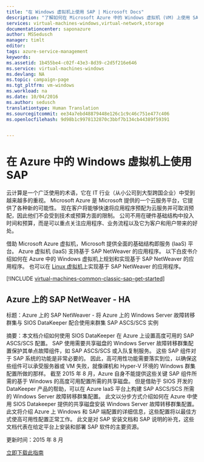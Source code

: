 ```yaml
---
title: "在 Windows 虚拟机上使用 SAP | Microsoft Docs"
description: "了解如何在 Microsoft Azure 中的 Windows 虚拟机 (VM) 上使用 SAP"
services: virtual-machines-windows,virtual-network,storage
documentationcenter: saponazure
author: MSSedusch
manager: timlt
editor: 
tags: azure-service-management
keywords: 
ms.assetid: 1b455be4-c02f-43e3-8d39-c2d5f216e646
ms.service: virtual-machines-windows
ms.devlang: NA
ms.topic: campaign-page
ms.tgt_pltfrm: vm-windows
ms.workload: na
ms.date: 10/04/2016
ms.author: sedusch
translationtype: Human Translation
ms.sourcegitcommit: ee34a7ebd48879448e126c1c9c46c751e477c406
ms.openlocfilehash: 9d98b1c9978132870c3bbf7b134cb44389f59391


---
```

# <a name="using-sap-on-windows-virtual-machines-in-azure"></a>在 Azure 中的 Windows 虚拟机上使用 SAP
云计算是一个广泛使用的术语，它在 IT 行业（从小公司到大型跨国企业）中受到越来越多的重视。 Microsoft Azure 是 Microsoft 提供的一个云服务平台，它提供了各种新的可能性。 现在客户将能够快速将应用程序预配为云服务并可取消预配，因此他们不会受到技术或预算方面的限制。 公司不用在硬件基础结构中投入时间和预算，而是可以重点关注应用程序、业务流程以及它为客户和用户带来的好处。

借助 Microsoft Azure 虚拟机，Microsoft 提供全面的基础结构即服务 (IaaS) 平台。 Azure 虚拟机 (IaaS) 支持基于 SAP NetWeaver 的应用程序。 以下白皮书介绍如何在 Azure 中的 Windows 虚拟机上规划和实现基于 SAP NetWeaver 的应用程序。 也可以在 [Linux 虚拟机](virtual-machines-linux-classic-sap-get-started.md?toc=%2fazure%2fvirtual-machines%2flinux%2fclassic%2ftoc.json)上实现基于 SAP NetWeaver 的应用程序。

[!INCLUDE [virtual-machines-common-classic-sap-get-started](../../includes/virtual-machines-common-classic-sap-get-started.md)]

## <a name="sap-netweaver-on-azure---ha"></a>Azure 上的 SAP NetWeaver - HA
标题：Azure 上的 SAP NetWeaver - 将 Azure 上的 Windows Server 故障转移群集与 SIOS DataKeeper 配合使用来群集 SAP ASCS/SCS 实例

摘要：本文档介绍如何使用 SIOS DataKeeper 在 Azure 上设置高度可用的 SAP ASCS/SCS 配置。 SAP 使用需要共享磁盘的 Windows Server 故障转移群集配置保护其单点故障组件，如 SAP ASCS/SCS 或入队复制服务。 这些 SAP 组件对于 SAP 系统的功能是非常必要的。 因此，高可用性功能需要落实到位，以确保这些组件可以承受服务器或 VM 失败，就像祼机和 Hyper-V 环境的 Windows 群集配置所做的那样。 截至 2015 年 8 月，Azure 自身不能提供这些关键 SAP 组件所需的基于 Windows 的高度可用配置所需的共享磁盘。 但是借助于 SIOS 开发的 DataKeeper 产品的帮助，可以在 Azure IaaS 平台上构建 SAP ASCS/SCS 所需的 Windows Server 故障转移群集配置。 此文以分步方式介绍如何在 Azure 中使用 SIOS Datakeeper 提供的共享磁盘安装 Windows Server 故障转移群集配置。 此文将介绍 Azure 上 Windows 和 SAP 端配置的详细信息，这些配置将以最佳方式使高可用性配置正常工作。 此文是对 SAP 安装文档和 SAP 说明的补充，这些文档代表在给定平台上安装和部署 SAP 软件的主要资源。

更新时间：2015 年 8 月

[立即下载此指南](http://go.microsoft.com/fwlink/?LinkId=613056)




<!--HONumber=Nov16_HO3-->


